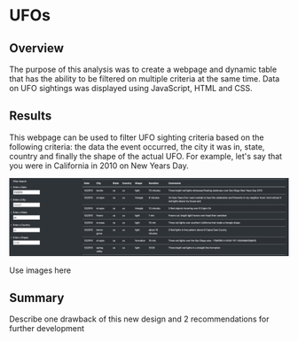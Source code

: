 # UFOs

## Overview

The purpose of this analysis was to create a webpage and dynamic table that has the ability to be filtered on multiple criteria at the same time. Data on UFO sightings was displayed using JavaScript, HTML and CSS. 

## Results

This webpage can be used to filter UFO sighting criteria based on the following criteria: the data the event occurred, the city it was in, state, country and finally the shape of the actual UFO. 
For example, let's say that you were in California in 2010 on New Years Day. 

![Image](California.png)

Use images here 

## Summary

Describe one drawback of this new design and 2 recommendations for further development 